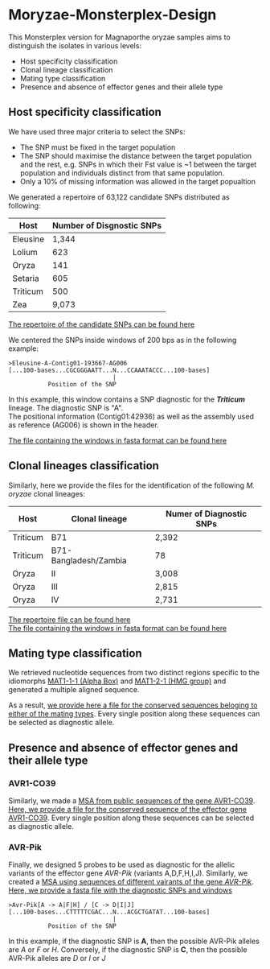 # Moryzae-Monsterplex-Design

This Monsterplex version for Magnaporthe oryzae samples aims to distinguish the isolates in various levels:
* Host specificity classification
* Clonal lineage classification
* Mating type classification
* Presence and absence of effector genes and their allele type

## Host specificity classification

We have used three major criteria to select the SNPs:
* The SNP must be fixed in the target population
* The SNP should maximise the distance between the target population and the rest, e.g. SNPs in which their Fst value is ~1 between the target population and individuals distinct from that same population.
* Only a 10% of missing information was allowed in the target popualtion

We generated a repertoire of 63,122 candidate SNPs distributed as following:

Host     | Number of Disgnostic SNPs
-------- | --------------
Eleusine | 1,344
Lolium   | 623
Oryza    | 141
Setaria  | 605
Triticum | 500
Zea      | 9,073

[The repertoire of the candidate SNPs can be found here](/data/multiple_hosts.SNPs.FstFiltered.tsv)

We centered the SNPs inside windows of 200 bps as in the following example:

```
>Eleusine-A-Contig01-193667-AG006
[...100-bases...CGCGGGAATT...N...CCAAATACCC...100-bases]
                             |
   		   Position of the SNP
```
In this example, this window contains a SNP diagnostic for the ***Triticum*** lineage. The diagnostic SNP is "A".  
The positional information (Contig01:42936) as well as the assembly used as reference (AG006) is shown in the header.

[The file containing the windows in fasta format can be found here](/data/multiple_hosts.SNPs.FstFiltered.fasta)


## Clonal lineages classification
Similarly, here we provide the files for the identification of the following *M. oryzae* clonal lineages:

Host     | Clonal lineage        | Numer of Diagnostic SNPs
-------- | --------------------- | -------------
Triticum | B71                   | 2,392 
Triticum | B71-Bangladesh/Zambia | 78
Oryza    | II                    | 3,008
Oryza    | III                   | 2,815
Oryza    | IV                    | 2,731

[The repertoire file can be found here](/data/clonal_lineages.SNPs.tsv)  
[The file containing the windows in fasta format can be found here](/data/clonal_lineages.SNPs.fasta)

## Mating type classification
We retrieved nucleotide sequences from two distinct regions specific to the idiomorphs [MAT1-1-1 (Alpha Box)](Mat1-1-1_AlphaBox.aln) and [MAT1-2-1 (HMG group)](/data/Mat1-2-1_HMG.aln) and generated a multiple aligned sequence.

As a result, [we provide here a file for the conserved sequences beloging to either of the mating types](/data/Mating_types.fasta). Every single position along these sequences can be selected as diagnostic allele.


## Presence and absence of effector genes and their allele type
### AVR1-CO39
Similarly, we made a [MSA from public sequences of the gene AVR1-CO39](/data/AVR1-CO39.aln). [Here, we provide a file for the conserved sequence of the effector gene AVR1-CO39](/data/AVR1-CO39.fasta). Every single position along these sequences can be selected as diagnostic allele.

### AVR-Pik
Finally, we designed 5 probes to be used as diagnostic for the allelic variants of the effector gene *AVR-Pik* (variants A,D,F,H,I,J). Similarly, we created a [MSA using sequences of different vairants of the gene *AVR-Pik*](/data/AVR-Pik_alleles.aln).  
[Here, we provide a fasta file with the diagnostic SNPs and windows](/data/AVR-Pik.SNPs.fasta)

```
>Avr-Pik[A -> A|F|H] / [C -> D|I|J]
[...100-bases...CTTTTTCGAC...N...ACGCTGATAT...100-bases]
                             |
		   Position of the SNP
```
In this example, if the diagnostic SNP is **A**, then the possible AVR-Pik alleles are *A* or *F* or *H*. Conversely, if the diagnostic SNP is **C**, then the possible AVR-Pik alleles are *D* or *I* or *J*
